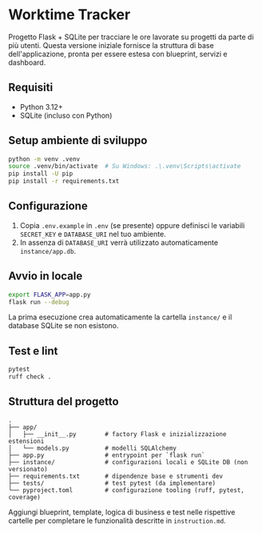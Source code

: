 # Worktime Tracker

Progetto Flask + SQLite per tracciare le ore lavorate su progetti da parte di più utenti.
Questa versione iniziale fornisce la struttura di base dell'applicazione, pronta per essere
estesa con blueprint, servizi e dashboard.

## Requisiti

- Python 3.12+
- SQLite (incluso con Python)

## Setup ambiente di sviluppo

```bash
python -m venv .venv
source .venv/bin/activate  # Su Windows: .\.venv\Scripts\activate
pip install -U pip
pip install -r requirements.txt
```

## Configurazione

1. Copia `.env.example` in `.env` (se presente) oppure definisci le variabili `SECRET_KEY`
   e `DATABASE_URI` nel tuo ambiente.
2. In assenza di `DATABASE_URI` verrà utilizzato automaticamente `instance/app.db`.

## Avvio in locale

```bash
export FLASK_APP=app.py
flask run --debug
```

La prima esecuzione crea automaticamente la cartella `instance/` e il database SQLite se non
esistono.

## Test e lint

```bash
pytest
ruff check .
```

## Struttura del progetto

```
.
├── app/
│   ├── __init__.py        # factory Flask e inizializzazione estensioni
│   └── models.py          # modelli SQLAlchemy
├── app.py                 # entrypoint per `flask run`
├── instance/              # configurazioni locali e SQLite DB (non versionato)
├── requirements.txt       # dipendenze base e strumenti dev
├── tests/                 # test pytest (da implementare)
└── pyproject.toml         # configurazione tooling (ruff, pytest, coverage)
```

Aggiungi blueprint, template, logica di business e test nelle rispettive cartelle per
completare le funzionalità descritte in `instruction.md`.
